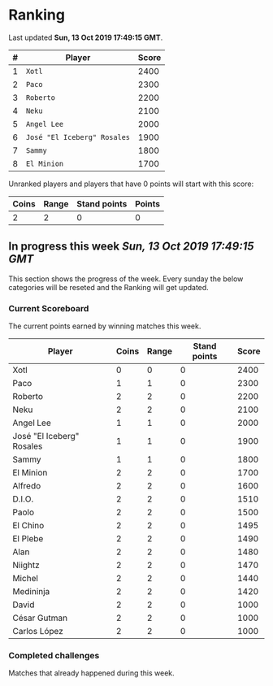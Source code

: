 # Ranking

Last updated **Sun, 13 Oct 2019 17:49:15 GMT**.

|#|Player|Score|
|-|------|-----|
|1|`Xotl`|2400|
|2|`Paco`|2300|
|3|`Roberto`|2200|
|4|`Neku`|2100|
|5|`Angel Lee`|2000|
|6|`José "El Iceberg" Rosales`|1900|
|7|`Sammy`|1800|
|8|`El Minion`|1700|

Unranked players and players that have 0 points will start with this score:

|Coins|Range|Stand points|Points|
|-----|-----|------------|------|
|2|2|0|0|

## In progress this week *Sun, 13 Oct 2019 17:49:15 GMT*
This section shows the progress of the week. Every sunday the below categories will be reseted and the Ranking will get updated.

### Current Scoreboard
The current points earned by winning matches this week.

|Player|Coins|Range|Stand points|Score|
|------|-----|-----|------------|-----|
|Xotl|0|0|0|2400|
|Paco|1|1|0|2300|
|Roberto|2|2|0|2200|
|Neku|2|2|0|2100|
|Angel Lee|1|1|0|2000|
|José "El Iceberg" Rosales|1|1|0|1900|
|Sammy|1|1|0|1800|
|El Minion|2|2|0|1700|
|Alfredo|2|2|0|1600|
|D.I.O.|2|2|0|1510|
|Paolo|2|2|0|1500|
|El Chino|2|2|0|1495|
|El Plebe|2|2|0|1490|
|Alan|2|2|0|1480|
|Niightz|2|2|0|1470|
|Michel|2|2|0|1440|
|Medininja|2|2|0|1420|
|David|2|2|0|1000|
|César Gutman|2|2|0|1000|
|Carlos López|2|2|0|1000|

### Completed challenges
Matches that already happened during this week.


